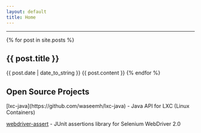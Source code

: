 ```yaml
---
layout: default
title: Home
---
```


<hr />

{% for post in site.posts %}
   ## {{ post.title }} ##
   <span>{{ post.date | date_to_string }}</span>
   {{ post.content }}
{% endfor %}

<h2>Open Source Projects</h2>
[lxc-java](https://github.com/waseemh/lxc-java) - Java API for LXC (Linux Containers)

[webdriver-assert](https://github.com/waseemh/webdriver-assert) - JUnit assertions library for Selenium WebDriver 2.0
